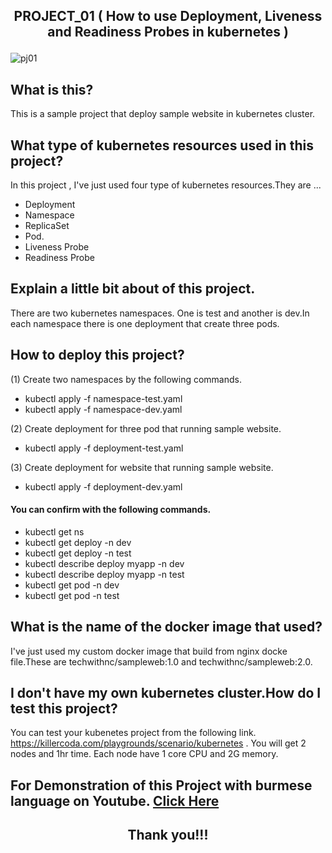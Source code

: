 ## <p align="center"> PROJECT_01 ( How to use Deployment, Liveness and Readiness Probes in kubernetes ) </p>

![pj01](https://user-images.githubusercontent.com/120474799/216753926-6f8e3e6a-38c4-4183-8f83-dbd997506c6a.png)

## What is this?
This is a sample project that deploy sample website in kubernetes cluster.

## What type of kubernetes resources used in this project?
In this project , I've just used four type of kubernetes resources.They are ...
- Deployment
- Namespace
- ReplicaSet
- Pod.
- Liveness Probe
- Readiness Probe

## Explain a little bit about of this project.
There are two kubernetes namespaces. One is test and another is dev.In each namespace there is one deployment that create three pods.

## How to deploy this project?
(1) Create two namespaces by the following commands.
- kubectl apply -f namespace-test.yaml
- kubectl apply -f namespace-dev.yaml

(2) Create deployment for three pod that running sample website.
- kubectl apply -f deployment-test.yaml

(3) Create deployment for website that running sample website.
- kubectl apply -f deployment-dev.yaml

#### You can confirm with the following commands.
- kubectl get ns
- kubectl get deploy -n dev
- kubectl get deploy -n test
- kubectl describe deploy myapp -n dev
- kubectl describe deploy myapp -n test
- kubectl get pod -n dev
- kubectl get pod -n test

## What is the name of the docker image that used?
I've just used my custom docker image that build from nginx docke file.These are techwithnc/sampleweb:1.0 and techwithnc/sampleweb:2.0.

## I don't have my own kubernetes cluster.How do I test this project?
You can test your kubenetes project from the following link. https://killercoda.com/playgrounds/scenario/kubernetes . You will get 2 nodes and 1hr time. Each node have 1 core CPU and 2G memory.

##  For Demonstration of this Project with burmese language on Youtube. <a href="YOUTUBE_LINK">Click Here</a>

## <p align="center">  Thank you!!! </p>
